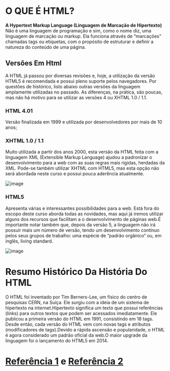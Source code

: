 # O QUE É HTML?
**A Hypertext Markup Language (Linguagem de Marcação de Hipertexto)** Não é uma linguagem de programação e sim, como o nome diz, uma linguagem de marcação ou markup. Ela funciona através de “marcações” chamadas tags ou etiquetas, com o propósito de estruturar e definir a natureza do conteúdo de uma página.

## Versões Em Html
A HTML já passou por diversas revisões e, hoje, a utilização da versão HTML5 é recomendada e possui pleno suporte pelos navegadores. Por questões de histórico, listo abaixo outras versões da linguagem amplamente utilizadas no passado. As diferenças, na prática, são poucas, mas não há motivo para se utilizar as versões 4 ou XHTML 1.0 / 1.1.

### HTML 4.01
Versão finalizada em 1999 e utilizada por desenvolvedores por mais de 10 anos;

### XHTML 1.0 / 1.1
Muito utilizada a partir dos anos 2000, esta versão da HTML feita com a linguagem XML (Extensible Markup Language) ajudou a padronizar o desenvolvimento para a web com as suas regras mais rígidas, herdadas da XML. Pode-se também utilizar XHTML com HTML5, mas esta opção não será abordada neste curso e possui pouca aderência atualmente.

![image](https://github.com/Karlos-Eduardo-Mrqs/Construcao-Html-Css-Javascript/assets/172524894/bcd23d4e-012c-46dc-8298-1769db7d8892)

### HTML5
Apresenta várias e interessantes possibilidades para a web. Está fora do escopo deste curso aborda todas as novidades, mas aqui já iremos utilizar alguns dos recursos que facilitam a o desenvolvimento de páginas web.É importante notar também que, depois da versão 5, a linguagem não irá possuir mais um número de versão, tendo um desenvolvimento contínuo pelos seus grupos de trabalho: uma espécie de “padrão orgânico“ ou, em inglês, living standard.

![image](https://github.com/Karlos-Eduardo-Mrqs/Construcao-Html-Css-Javascript/assets/172524894/fcb7c228-7623-486e-8077-d86c74d2fa0e)

# Resumo Histórico Da História Do HTML
O HTML foi inventado por Tim Berners-Lee, um físico do centro de pesquisas CERN, na Suíça. Ele surgiu com a ideia de um sistema de hipertexto na internet.Hipertexto significa um texto que possui referências (links) para outros textos que podem ser acessados imediatamente. Ele publicou a primeira versão do HTML em 1991, consistindo em 18 tags. Desde então, cada versão do HTML vem com novas tags e atributos (modificadores de tags).Devido a rápida ascensão e popularidade, o HTML é agora considerado um padrão oficial da web.O maior upgrade da linguagem foi o lançamento do HTML5 em 2014.

# [Referência 1](https://guilhermemuller.com.br/ead/html-css-na-pratica/introducao-html#:~:text=O%20que%20%C3%A9%20HTML%3F,do%20conte%C3%BAdo%20de%20uma%20p%C3%A1gina.) e [Referência 2](https://www.hostinger.com.br/tutoriais/o-que-e-html-conceitosbasicos#:~:text=DOCTYPE%20html%3E-,A%20Hist%C3%B3ria%20do%20HTML,que%20podem%20ser%20acessados%20imediatamente.)